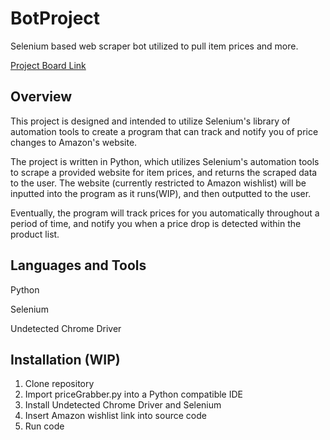# BotProject
Selenium based web scraper bot utilized to pull item prices and more.

[Project Board Link](https://github.com/users/shermanzh/projects/1/views/1)


## Overview

This project is designed and intended to utilize Selenium's library of automation tools to create a program that can track and notify you of price changes to Amazon's website.

The project is written in Python, which utilizes Selenium's automation tools to scrape a provided website for item prices, and returns the scraped data to the user. The website (currently restricted to Amazon wishlist) will be inputted into the program as it runs(WIP), and then outputted to the user.

Eventually, the program will track prices for you automatically throughout a period of time, and notify you when a price drop is detected within the product list.

## Languages and Tools

Python

Selenium

Undetected Chrome Driver


## Installation (WIP)
1. Clone repository
2. Import priceGrabber.py into a Python compatible IDE
3. Install Undetected Chrome Driver and Selenium
4. Insert Amazon wishlist link into source code
5. Run code
